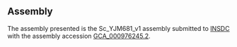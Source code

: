 

Assembly
--------

The assembly presented is the Sc\_YJM681\_v1 assembly submitted to
[INSDC](http://www.insdc.org) with the assembly accession
[GCA\_000976245.2](http://www.ebi.ac.uk/ena/data/view/GCA_000976245.2).
